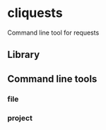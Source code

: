# cliquests
Command line tool for requests

## Library

## Command line tools

### file
### project

